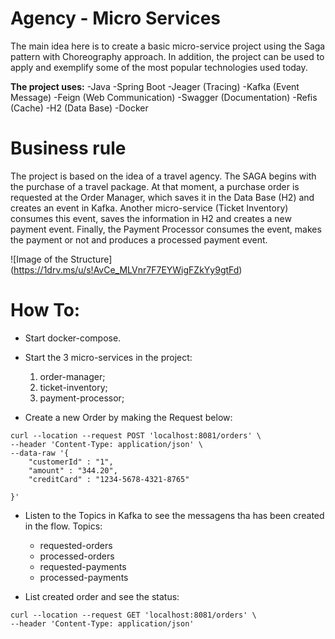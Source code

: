 
# Agency - Micro Services
The main idea here is to create a basic micro-service project using the Saga pattern with Choreography approach. In addition, the project can be used to apply and exemplify some of the most popular technologies used today.

**The project uses:**
-Java
-Spring Boot
-Jeager (Tracing)
-Kafka (Event Message)
-Feign (Web Communication)
-Swagger (Documentation)
-Refis (Cache)
-H2 (Data Base)
-Docker


# Business rule
The project is based on the idea of a travel agency. The SAGA begins with the purchase of a travel package. At that 
moment, a purchase order is requested at the Order Manager, which saves it in the Data Base (H2) and creates an event
 in Kafka. Another micro-service (Ticket Inventory) consumes this event, saves the information in H2 and creates a new payment event.
Finally, the Payment Processor consumes the event, makes the payment or not and produces a processed payment event.


![Image of the Structure]
(https://1drv.ms/u/s!AvCe_MLVnr7F7EYWigFZkYy9gtFd)


# How To:

- Start docker-compose.


- Start the 3 micro-services in the project:
    1. order-manager;
    2. ticket-inventory;
    3. payment-processor;


- Create a new Order by making the Request below:
````
curl --location --request POST 'localhost:8081/orders' \
--header 'Content-Type: application/json' \
--data-raw '{
	"customerId" : "1",
	"amount" : "344.20",
	"creditCard" : "1234-5678-4321-8765"
	
}'
````



- Listen to the Topics in Kafka to see the messagens tha has been created in the flow.
Topics:
  - requested-orders
  - processed-orders
  - requested-payments
  - processed-payments

- List created order and see the status:
````
curl --location --request GET 'localhost:8081/orders' \
--header 'Content-Type: application/json'
````
